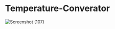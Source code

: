 # Temperature-Converator


![Screenshot (107)](https://github.com/harishraju-007/Temperature-Converator/assets/146018613/d68f7f23-6e48-4239-9ab5-f3ba9cd023fe)
